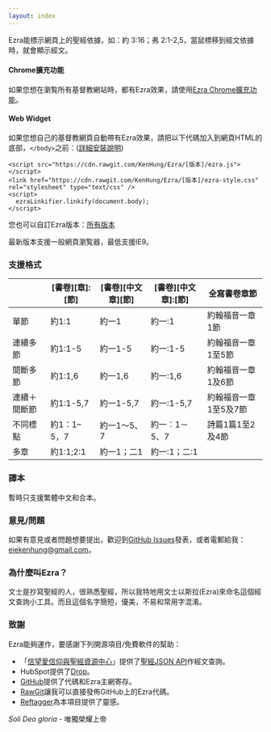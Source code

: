 ```yaml
---
layout: index
---
```


Ezra能標示網頁上的聖經依據，如：約 3:16；弗 2:1-2,5，當鼠標移到經文依據時，就會顯示經文。

#### Chrome擴充功能
如果您想在瀏覧所有基督教網站時，都有Ezra效果，請使用[Ezra Chrome擴充功能](https://chrome.google.com/webstore/detail/ezra-%E5%8D%B3%E6%99%82%E8%81%96%E7%B6%93%E6%9F%A5%E8%A8%BD/malpgijpleaapnkjihoacpbkkodkmjgg?hl=zh-TW&gl=HK)。

#### Web Widget
如果您想自己的基督教網頁自動帶有Ezra效果，請把以下代碼加入到網頁HTML的底部，```</body>```之前：([詳細安裝說明](https://github.com/KenHung/Ezra/wiki/%E8%A9%B3%E7%B4%B0%E5%AE%89%E8%A3%9D%E8%AA%AA%E6%98%8E))

    <script src="https://cdn.rawgit.com/KenHung/Ezra/[版本]/ezra.js"></script>
    <link href="https://cdn.rawgit.com/KenHung/Ezra/[版本]/ezra-style.css" rel="stylesheet" type="text/css" />
    <script>
      ezraLinkifier.linkify(document.body);
    </script>

您也可以自訂Ezra版本：[所有版本](https://github.com/KenHung/Ezra/releases)

最新版本支援一般網頁瀏覧器，最低支援IE9。

### 支援格式
<table class="unchanged rich-diff-level-one">
  <thead>
    <tr>
      <th></th>
      <th>[書卷][章]:[節]</th>
      <th>[書卷][中文章][節]</th>
      <th>[書卷][中文章]:[節]</th>
      <th>全寫書卷章節</th>
    </tr>
  </thead>
  <tbody>
    <tr>
      <td>單節</td>
      <td>約1:1</td>
      <td>約一1</td>
      <td>約一:1</td>
      <td>約翰福音一章1節</td>
    </tr>
    <tr>
      <td>連續多節</td>
      <td>約1:1-5</td>
      <td>約一1-5</td>
      <td>約一:1-5</td>
      <td>約翰福音一章1至5節</td>
    </tr>
    <tr>
      <td>間斷多節</td>
      <td>約1:1,6</td>
      <td>約一1,6</td>
      <td>約一:1,6</td>
      <td>約翰福音一章1及6節</td>
    </tr>
    <tr>
      <td>連續＋間斷節</td>
      <td>約1:1-5,7</td>
      <td>約一1-5,7</td>
      <td>約一:1-5,7</td>
      <td>約翰福音一章1至5及7節</td>
    </tr>
    <tr>
      <td>不同標點</td>
      <td>約1：1–5，7</td>
      <td>約一1～5、7</td>
      <td>約一︰1－5、7</td>
      <td>詩篇1篇1至2及4節</td>
    </tr>
    <tr>
      <td>多章</td>
      <td>約1:1;2:1</td>
      <td>約一1；二1</td>
      <td>約一:1；二:1</td>
      <td></td>
    </tr>
  </tbody>
</table>

### 譯本
暫時只支援繁體中文和合本。

### 意見/問題
如果有意見或者問題想要提出，歡迎到[GitHub Issues](https://github.com/KenHung/Ezra/issues/new)發表，或者電郵給我：<eiekenhung@gmail.com>。

### 為什麼叫Ezra？
文士是抄寫聖經的人，很熟悉聖經，所以我特地用文士以斯拉(Ezra)來命名這個經文查詢小工具。而且這個名字簡短，優美，不易和常用字混淆。

### 致謝
Ezra能夠運作，要感謝下列開源項目/免費軟件的幫助：

* 「[信望愛信仰與聖經資源中心](https://bible.fhl.net/)」提供了[聖經JSON API](https://bible.fhl.net/json/)作經文查詢。
* HubSpot提供了[Drop](http://github.hubspot.com/drop/docs/welcome/)。
* [GitHub](https://github.com/)提供了代碼和Ezra主網寄存。
* [RawGit](https://rawgit.com/)讓我可以直接發佈GitHub上的Ezra代碼。
* [Reftagger](https://reftagger.com/)為本項目提供了靈感。

*Soli Deo gloria* - 唯獨榮耀上帝
